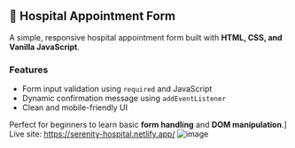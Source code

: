 
## 🏥 Hospital Appointment Form

A simple, responsive hospital appointment form built with **HTML, CSS, and Vanilla JavaScript**.

### Features

* Form input validation using `required` and JavaScript
* Dynamic confirmation message using `addEventListener`
* Clean and mobile-friendly UI

Perfect for beginners to learn basic **form handling** and **DOM manipulation**.]
Live site: https://serenity-hospital.netlify.app/
![image](https://github.com/user-attachments/assets/0f052474-f3e2-41f0-9750-1d14dd941be8)
